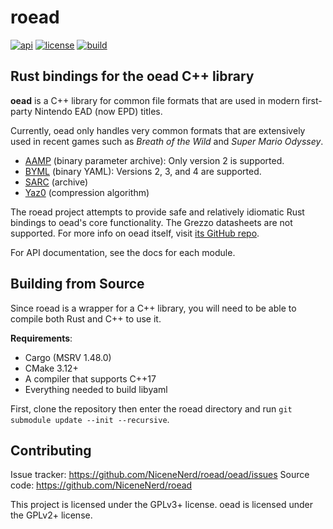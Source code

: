 # roead

[![api](https://img.shields.io/badge/api-rustdoc-558b2f)](https://nicenenerd.github.io/roead/roead)
[![license](https://img.shields.io/badge/license-GPL-blue)](https://spdx.org/licenses/GPL-3.0-or-later.html)
[![build](https://img.shields.io/github/workflow/status/NiceneNerd/roead/Build%20and%20test)](https://github.com/NiceneNerd/roead/actions/workflows/rust.yml)

## Rust bindings for the oead C++ library
**oead** is a C++ library for common file formats that are used in modern
first-party Nintendo EAD (now EPD) titles.

Currently, oead only handles very common formats that are extensively used
in recent games such as *Breath of the Wild* and *Super Mario Odyssey*.

* [AAMP](https://zeldamods.org/wiki/AAMP) (binary parameter archive): Only version 2 is supported.
* [BYML](https://zeldamods.org/wiki/BYML) (binary YAML): Versions 2, 3, and 4 are supported.
* [SARC](https://zeldamods.org/wiki/SARC) (archive)
* [Yaz0](https://zeldamods.org/wiki/Yaz0) (compression algorithm)

The roead project attempts to provide safe and relatively idiomatic Rust
bindings to oead's core functionality. The Grezzo datasheets are not supported.
For more info on oead itself, visit [its GitHub repo](https://github.com/zeldamods/oead/).

For API documentation, see the docs for each module.

## Building from Source

Since roead is a wrapper for a C++ library, you will need to be able to compile both Rust and C++ to use it.

**Requirements**:
- Cargo (MSRV 1.48.0)
- CMake 3.12+
- A compiler that supports C++17
- Everything needed to build libyaml

First, clone the repository then enter the roead directory and run `git submodule update --init --recursive`. 

## Contributing

Issue tracker: https://github.com/NiceneNerd/roead/oead/issues
Source code: https://github.com/NiceneNerd/roead

This project is licensed under the GPLv3+ license. oead is licensed under the GPLv2+ license.
